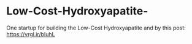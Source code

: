 # Low-Cost-Hydroxyapatite-
One startup for building the Low-Cost Hydroxyapatite and by this post: https://vrgl.ir/bIuhL

